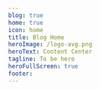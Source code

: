 ```yaml
---
blog: true
home: true
icon: home
title: Blog Home
heroImage: /logo-avg.png
heroText: Content Center
tagline: To be hero
heroFullScreen: true
footer:
---
```


